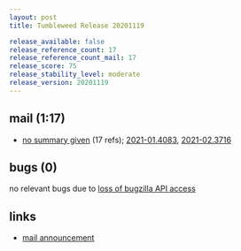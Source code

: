 ```yaml
---
layout: post
title: Tumbleweed Release 20201119

release_available: false
release_reference_count: 17
release_reference_count_mail: 17
release_score: 75
release_stability_level: moderate
release_version: 20201119
---
```


## mail (1:17)

- [no summary given](https://github.com/boombatower/tumbleweed-review/issues/10) (17 refs); [2021-01.4083](https://github.com/boombatower/tumbleweed-review/issues/10), [2021-02.3716](https://github.com/boombatower/tumbleweed-review/issues/10)

## bugs (0)

<!--more-->

no relevant bugs due to [loss of bugzilla API access](https://bugzilla.opensuse.org/show_bug.cgi?id=1157722)



## links

- [mail announcement](https://github.com/boombatower/tumbleweed-review/issues/10)
